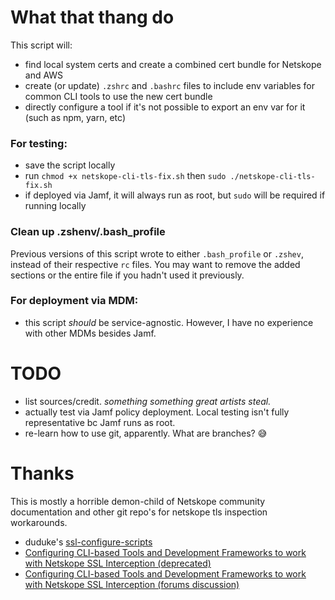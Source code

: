 # What that thang do 

This script will:
- find local system certs and create a combined cert bundle for Netskope and AWS
- create (or update) `.zshrc` and `.bashrc` files to include env variables for common CLI tools to use the new cert bundle
- directly configure a tool if it's not possible to export an env var for it (such as npm, yarn, etc)

### For testing:
- save the script locally 
- run `chmod +x netskope-cli-tls-fix.sh` then `sudo ./netskope-cli-tls-fix.sh`
- if deployed via Jamf, it will always run as root, but `sudo` will be required if running locally

### Clean up .zshenv/.bash_profile
Previous versions of this script wrote to either `.bash_profile` or `.zshev`, instead of their respective `rc` files. You may want to remove the added sections or the entire file if you hadn't used it previously.


### For deployment via MDM:

- this script _should_ be service-agnostic. However, I have no experience with other MDMs besides Jamf.
# TODO

- list sources/credit. _something something great artists steal._
- actually test via Jamf policy deployment. Local testing isn't fully representative bc Jamf runs as root.
- re-learn how to use git, apparently. What are branches? 😅

# Thanks

This is mostly a horrible demon-child of Netskope community documentation and other git repo's for netskope tls inspection workarounds. 
- duduke's [ssl-configure-scripts](https://github.com/duduke/ssl-configure-scripts/tree/main)
- [Configuring CLI-based Tools and Development Frameworks to work with Netskope SSL Interception (deprecated)](https://docs.netskope.com/en/configuring-cli-based-tools-and-development-frameworks-to-work-with-netskope-ssl-interception)
- [Configuring CLI-based Tools and Development Frameworks to work with Netskope SSL Interception (forums discussion)](https://community.netskope.com/next-gen-swg-2/configuring-cli-based-tools-and-development-frameworks-to-work-with-netskope-ssl-interception-7015)

